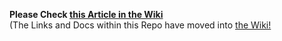 **Please Check [this Article in the Wiki](../../wiki/Restore-CLI-Wallet-from-Seedphrase)**<br>(The Links and Docs within this Repo have moved into [the Wiki!]((../../wiki))
